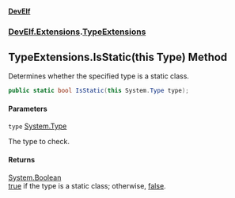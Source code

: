#### [DevElf](README.md 'README')
### [DevElf\.Extensions](DevElf.Extensions.md 'DevElf\.Extensions').[TypeExtensions](TypeExtensions.md 'DevElf\.Extensions\.TypeExtensions')

## TypeExtensions\.IsStatic\(this Type\) Method

Determines whether the specified type is a static class\.

```csharp
public static bool IsStatic(this System.Type type);
```
#### Parameters

<a name='DevElf.Extensions.TypeExtensions.IsStatic(thisSystem.Type).type'></a>

`type` [System\.Type](https://learn.microsoft.com/en-us/dotnet/api/system.type 'System\.Type')

The type to check\.

#### Returns
[System\.Boolean](https://learn.microsoft.com/en-us/dotnet/api/system.boolean 'System\.Boolean')  
[true](https://docs.microsoft.com/en-us/dotnet/csharp/language-reference/builtin-types/bool 'https://docs\.microsoft\.com/en\-us/dotnet/csharp/language\-reference/builtin\-types/bool') if the type is a static class; otherwise,
            [false](https://docs.microsoft.com/en-us/dotnet/csharp/language-reference/builtin-types/bool 'https://docs\.microsoft\.com/en\-us/dotnet/csharp/language\-reference/builtin\-types/bool')\.